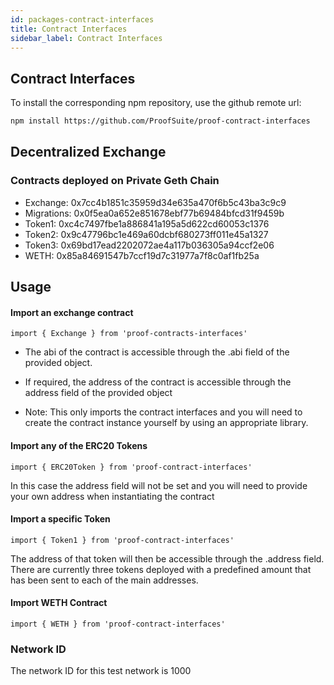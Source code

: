 ```yaml
---
id: packages-contract-interfaces
title: Contract Interfaces
sidebar_label: Contract Interfaces
---
```


## Contract Interfaces

To install the corresponding npm repository, use the github remote url:
```bash
npm install https://github.com/ProofSuite/proof-contract-interfaces
```

## Decentralized Exchange

### Contracts deployed on Private Geth Chain

* Exchange: 0x7cc4b1851c35959d34e635a470f6b5c43ba3c9c9
* Migrations: 0x0f5ea0a652e851678ebf77b69484bfcd31f9459b
* Token1: 0xc4c7497fbe1a886841a195a5d622cd60053c1376
* Token2: 0x9c47796bc1e469a60dcbf680273ff011e45a1327
* Token3: 0x69bd17ead2202072ae4a117b036305a94ccf2e06
* WETH: 0x85a84691547b7ccf19d7c31977a7f8c0af1fb25a

## Usage

#### Import an exchange contract
```
import { Exchange } from 'proof-contracts-interfaces'
```

- The abi of the contract is accessible through the .abi field of the provided object.
- If required, the address of the contract is accessible through the address field of the provided object

- Note: This only imports the contract interfaces and you will need to create the contract instance yourself by using
an appropriate library.

#### Import any of the ERC20 Tokens
```
import { ERC20Token } from 'proof-contract-interfaces'
```

In this case the address field will not be set and you will need to provide your own address when instantiating
the contract

#### Import a specific Token
```
import { Token1 } from 'proof-contract-interfaces'
```

The address of that token will then be accessible through the .address field. There are currently three
tokens deployed with a predefined amount that has been sent to each of the main addresses.

#### Import WETH Contract

```
import { WETH } from 'proof-contract-interfaces'
```

### Network ID

The network ID for this test network is 1000
